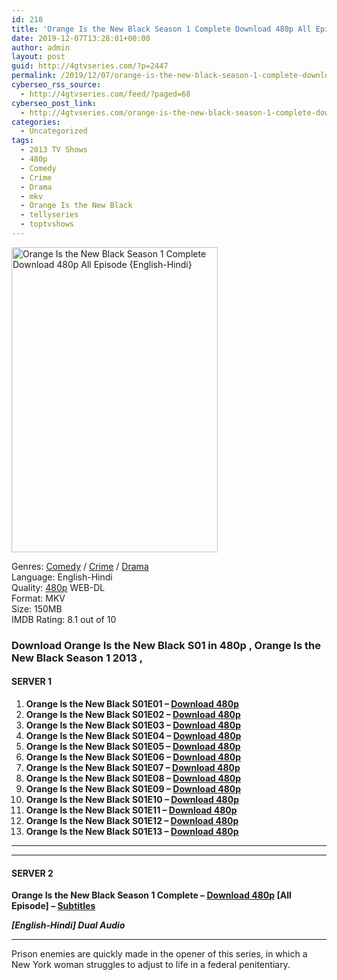 ```yaml
---
id: 218
title: 'Orange Is the New Black Season 1 Complete Download 480p All Episode {English-Hindi}'
date: 2019-12-07T13:28:01+00:00
author: admin
layout: post
guid: http://4gtvseries.com/?p=2447
permalink: /2019/12/07/orange-is-the-new-black-season-1-complete-download-480p-all-episode-english-hindi/
cyberseo_rss_source:
  - http://4gtvseries.com/feed/?paged=68
cyberseo_post_link:
  - http://4gtvseries.com/orange-is-the-new-black-season-1-complete-download-480p-all-episode/
categories:
  - Uncategorized
tags:
  - 2013 TV Shows
  - 480p
  - Comedy
  - Crime
  - Drama
  - mkv
  - Orange Is the New Black
  - tellyseries
  - toptvshows
---
```

<img loading="lazy" class="aligncenter" src="https://1.bp.blogspot.com/-ffJ9lsKozCs/XeuoB194JPI/AAAAAAAAAaY/4H2FaYmqWK0Hv3KgwQ-aPuqo1VbHteuwQCK4BGAYYCw/s1600/Orange%2BIs%2Bthe%2BNew%2BBlack%2BSeason%2B1.jpg" alt="Orange Is the New Black Season 1 Complete Download 480p All Episode {English-Hindi}" width="330" height="488" />

Genres: <a href="http://4gtvseries.com/tag/comedy/" data-wpel-link="internal">Comedy</a> / <a href="http://4gtvseries.com/tag/crime/" data-wpel-link="internal">Crime</a> /&nbsp;<a href="http://4gtvseries.com/tag/drama/" data-wpel-link="internal">Drama</a>  
Language: English-Hindi  
Quality:&nbsp;<a href="http://4gtvseries.com/tag/480p/" data-wpel-link="internal">480p</a> WEB-DL  
Format: MKV  
Size: 150MB  
IMDB Rating: 8.1 out of 10

### **Download Orange Is the New Black S01 in 480p , Orange Is the New Black Season 1 2013 ,&nbsp;**

#### <span><strong>SERVER 1</strong></span>

  1. **Orange Is the New Black S01E01 – <a href="http://slink.dl480p.xyz/Osjhq" data-wpel-link="external" target="_blank" rel="nofollow external noopener noreferrer" class="wpel-icon-left"><i class="wpel-icon fa fa-download" aria-hidden="true"></i>Download 480p</a>**
  2. **Orange Is the New Black S01E02 – <a href="http://slink.dl480p.xyz/5JpshZ" data-wpel-link="external" target="_blank" rel="nofollow external noopener noreferrer" class="wpel-icon-left"><i class="wpel-icon fa fa-download" aria-hidden="true"></i>Download 480p</a>**
  3. **Orange Is the New Black S01E03 – <a href="http://slink.dl480p.xyz/tPaxV" data-wpel-link="external" target="_blank" rel="nofollow external noopener noreferrer" class="wpel-icon-left"><i class="wpel-icon fa fa-download" aria-hidden="true"></i>Download 480p</a>**
  4. **Orange Is the New Black S01E04 – <a href="http://slink.dl480p.xyz/NaE1g6" data-wpel-link="external" target="_blank" rel="nofollow external noopener noreferrer" class="wpel-icon-left"><i class="wpel-icon fa fa-download" aria-hidden="true"></i>Download 480p</a>**
  5. **Orange Is the New Black S01E05 – <a href="http://slink.dl480p.xyz/eSzE" data-wpel-link="external" target="_blank" rel="nofollow external noopener noreferrer" class="wpel-icon-left"><i class="wpel-icon fa fa-download" aria-hidden="true"></i>Download 480p</a>**
  6. **Orange Is the New Black S01E06 – <a href="http://slink.dl480p.xyz/LcVfo" data-wpel-link="external" target="_blank" rel="nofollow external noopener noreferrer" class="wpel-icon-left"><i class="wpel-icon fa fa-download" aria-hidden="true"></i>Download 480p</a>**
  7. **Orange Is the New Black S01E07 – <a href="http://slink.dl480p.xyz/FOKWW" data-wpel-link="external" target="_blank" rel="nofollow external noopener noreferrer" class="wpel-icon-left"><i class="wpel-icon fa fa-download" aria-hidden="true"></i>Download 480p</a>**
  8. **Orange Is the New Black S01E08 – <a href="http://slink.dl480p.xyz/vehHAb" data-wpel-link="external" target="_blank" rel="nofollow external noopener noreferrer" class="wpel-icon-left"><i class="wpel-icon fa fa-download" aria-hidden="true"></i>Download 480p</a>**
  9. **Orange Is the New Black S01E09 – <a href="http://slink.dl480p.xyz/3AWPLgS" data-wpel-link="external" target="_blank" rel="nofollow external noopener noreferrer" class="wpel-icon-left"><i class="wpel-icon fa fa-download" aria-hidden="true"></i>Download 480p</a>**
 10. **Orange Is the New Black S01E10 – <a href="http://slink.dl480p.xyz/N8c7K" data-wpel-link="external" target="_blank" rel="nofollow external noopener noreferrer" class="wpel-icon-left"><i class="wpel-icon fa fa-download" aria-hidden="true"></i>Download 480p</a>**
 11. **Orange Is the New Black S01E11 – <a href="http://slink.dl480p.xyz/2OJzVv" data-wpel-link="external" target="_blank" rel="nofollow external noopener noreferrer" class="wpel-icon-left"><i class="wpel-icon fa fa-download" aria-hidden="true"></i>Download 480p</a>**
 12. **Orange Is the New Black S01E12 – <a href="http://slink.dl480p.xyz/JPGeiU" data-wpel-link="external" target="_blank" rel="nofollow external noopener noreferrer" class="wpel-icon-left"><i class="wpel-icon fa fa-download" aria-hidden="true"></i>Download 480p</a>**
 13. **Orange Is the New Black S01E13 – <a href="http://slink.dl480p.xyz/9RrZgxT" data-wpel-link="external" target="_blank" rel="nofollow external noopener noreferrer" class="wpel-icon-left"><i class="wpel-icon fa fa-download" aria-hidden="true"></i>Download 480p</a>**

* * *

* * *

#### <span><strong>SERVER 2</strong></span>

**Orange Is the New Black Season 1 Complete – <a href="http://dl480p.xyz/2487/" data-wpel-link="external" target="_blank" rel="nofollow external noopener noreferrer" class="wpel-icon-left"><i class="wpel-icon fa fa-download" aria-hidden="true"></i>Download 480p</a> [All Episode] – <a href="https://subscene.com/subtitles/orange-is-the-new-black-first-season" data-wpel-link="external" target="_blank" rel="nofollow external noopener noreferrer" class="wpel-icon-left"><i class="wpel-icon fa fa-download" aria-hidden="true"></i>Subtitles</a>**

<span><em><strong>[English-Hindi] Dual Audio</strong></em></span>

* * *

Prison enemies are quickly made in the opener of this series, in which a New York woman struggles to adjust to life in a federal penitentiary.

<div align="center">
</div>